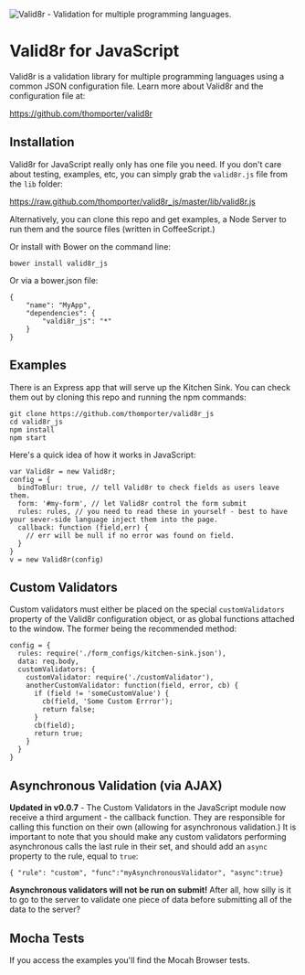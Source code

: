 ![Valid8r - Validation for multiple programming languages.](https://raw.github.com/thomporter/valid8r/master/logo.png)

# Valid8r for JavaScript

Valid8r is a validation library for multiple programming languages using a common
JSON configuration file. Learn more about Valid8r and the configuration file
at:

https://github.com/thomporter/valid8r

## Installation

Valid8r for JavaScript really only has one file you need.  If you don't care about
testing, examples, etc, you can simply grab the `valid8r.js` file from the
`lib` folder: 

https://raw.github.com/thomporter/valid8r_js/master/lib/valid8r.js

Alternatively, you can clone this repo and get examples, a Node Server to run them
and the source files (written in CoffeeScript.)

Or install with Bower on the command line:

	bower install valid8r_js
	
Or via a bower.json file:

	{
		"name": "MyApp",
		"dependencies": {
			"valdi8r_js": "*"
		}
	}

## Examples

There is an Express app that will serve up the Kitchen Sink.  You can check 
them out by cloning this repo and running the npm commands:

	git clone https://github.com/thomporter/valid8r_js
	cd valid8r_js
	npm install
	npm start

Here's a quick idea of how it works in JavaScript:

	var Valid8r = new Valid8r;
	config = {
	  bindToBlur: true, // tell Valid8r to check fields as users leave them.
	  form: '#my-form', // let Valid8r control the form submit 
	  rules: rules, // you need to read these in yourself - best to have your sever-side language inject them into the page.
	  callback: function (field,err) {
	    // err will be null if no error was found on field.
	  }
	}
	v = new Valid8r(config)
    

## Custom Validators

Custom validators must either be placed on the special `customValidators` 
property of the Valid8r configuration object, or as global functions attached
to the window.  The former being the recommended method: 

	config = {
	  rules: require('./form_configs/kitchen-sink.json'),
	  data: req.body,
	  customValidators: {
	    customValidator: require('./customValidator'),
	    anotherCustomValidator: function(field, error, cb) {
	      if (field != 'someCustomValue') {
	        cb(field, 'Some Custom Errror');
	        return false;
	      } 
	      cb(field);
          return true;
	    }
	  }
	}

## Asynchronous Validation (via AJAX)
**Updated in v0.0.7** - The Custom Validators in the JavaScript module now
receive a third argument - the callback function.  They are responsible for
calling this function on their own (allowing for asynchronous validation.)
It is important to note that you should make any custom validators performing
asynchronous calls the last rule in their set, and should add an `async` 
property to the rule, equal to `true`:

	{ "rule": "custom", "func":"myAsynchronousValidator", "async":true} 

**Asynchronous validators will not be run on submit!** After all, how silly is 
it to go to the server to validate one piece of data before submitting all of 
the data to the server?

## Mocha Tests

If you access the examples you'll find the Mocah Browser tests.